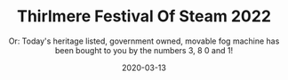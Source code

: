 ---
layout: post
title: "Thirlmere Festival Of Steam 2022"
subtitle: "Or: Today's heritage listed, government owned, movable fog machine has been bought to you by the numbers 3, 8 0 and 1!"
date: 2020-03-13
hero-image:
---